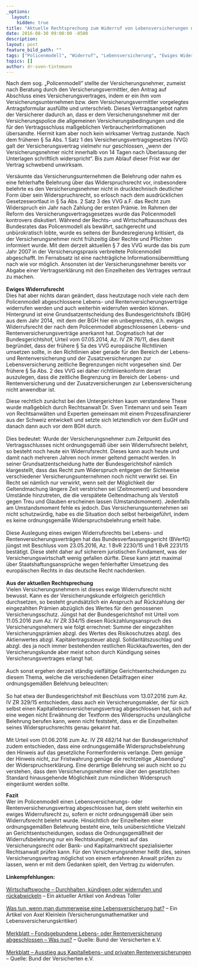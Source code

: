 ```yaml
---
_options:
  layout:
    hidden: true
title: "Aktuelle Rechtsprechung zum Widerruf von Lebensversicherungen nach dem Policenmodell - Das frühere sog. „Policenmodell“"
date: 2016-08-30 09:00:00 -0500
description:
layout: post
feature_bild_path: ""
tags: ["Policenmodell", "Widerruf", "Lebensversicherung", "Ewiges Widerrufsrecht", "BGH", "BVerfG", "Karlsruhe"]
topics: []
author: dr-sven-tintemann
---
```


Nach dem sog. „Policenmodell“ stellte der Versicherungsnehmer, zumeist nach Beratung durch den Versicherungsvermittler, den Antrag auf Abschluss eines Versicherungsvertrages, indem er ein ihm vom Versicherungsunternehmen bzw. dem Versicherungsvermittler vorgelegtes Antragsformular ausfüllte und unterschrieb. Dieses Vertragsangebot nahm der Versicherer dadurch an, dass er dem Versicherungsnehmer mit der Versicherungspolice die allgemeinen Versicherungsbedingungen und die für den Vertragsschluss maßgeblichen Verbraucherinformationen übersandte. Hiermit kam aber noch kein wirksamer Vertrag zustande. Nach dem früheren § 5a Abs. 1 Satz 1 des Versicherungsvertragsgesetzes (VVG) galt der Versicherungsvertrag vielmehr nur geschlossen, „wenn der Versicherungsnehmer nicht innerhalb von 14 Tagen nach Überlassung der Unterlagen schriftlich widerspricht“. Bis zum Ablauf dieser Frist war der Vertrag schwebend unwirksam.&nbsp;

Versäumte das Versicherungsunternehmen die Belehrung oder nahm es eine fehlerhafte Belehrung über das Widerspruchsrecht vor, insbesondere belehrte es den Versicherungsnehmer nicht in drucktechnisch deutlicher Form über sein Widerspruchsrecht, so erlosch nach dem ausdrücklichen Gesetzeswortlaut in § 5a Abs. 2 Satz 3 des VVG a.F. das Recht zum Widerspruch ein Jahr nach Zahlung der ersten Prämie. Im Rahmen der Reform des Versicherungsvertragsgesetzes wurde das Policenmodell kontrovers diskutiert. Während der Rechts- und Wirtschaftsausschuss des Bundesrates das Policenmodell als bewährt, sachgerecht und unbürokratisch lobte, wurde es seitens der Bundesregierung kritisiert, da der Versicherungsnehmer nicht frühzeitig über Rechte und Pflichten informiert wurde. Mit dem derzeit aktuellen § 7 des VVG wurde das bis zum Jahr 2007 in der Versicherungspraxis verbreitete Policenmodell abgeschafft. Im Fernabsatz ist eine nachträgliche Informationsübermittlung nach wie vor möglich. Ansonsten ist der Versicherungsnehmer bereits vor Abgabe einer Vertragserklärung mit den Einzelheiten des Vertrages vertraut zu machen.  
 &nbsp;  
**Ewiges Widerrufsrecht**  
Dies hat aber nichts daran geändert, dass heutzutage noch viele nach dem Policenmodell abgeschlossene Lebens- und Rentenversicherungsverträge widerrufen werden und auch weiterhin widerrufen werden können. Hintergrund ist eine Grundsatzentscheidung des Bundesgerichtshofs (BGH) aus dem Jahr 2014, &nbsp;mit dem der BGH hier ein unbegrenztes, d.h. ewiges Widerrufsrecht der nach dem Policenmodell abgeschlossenen Lebens- und Rentenversicherungsverträge anerkannt hat. Dogmatisch hat der Bundesgerichtshof, Urteil vom 07.05.2014, Az. IV ZR 76/11, dies damit begründet, dass der frühere § 5a des VVG europäische Richtlinien umsetzen sollte, in den Richtlinien aber gerade für den Bereich der Lebens- und Rentenversicherung und der Zusatzversicherungen zur Lebensversicherung zeitliche Begrenzungen nicht vorgesehen sind. Der frühere § 5a Abs. 2 des VVG sei daher richtlinienkonform derart auszulegen, dass die zeitliche Begrenzung im Bereich der Lebens- und Rentenversicherung und der Zusatzversicherungen zur Lebensversicherung nicht anwendbar ist.

Diese rechtlich zunächst bei den Untergerichten kaum verstandene These wurde maßgeblich durch Rechtsanwalt Dr. Sven Tintemann und sein Team von Rechtsanwälten und Experten gemeinsam mit einem Prozessfinanzierer aus der Schweiz entwickelt und setzte sich letztendlich vor dem EuGH und danach dann auch vor dem BGH durch.   
 &nbsp;  
 Dies bedeutet: Wurde der Versicherungsnehmer zum Zeitpunkt des Vertragsschlusses nicht ordnungsgemäß über sein Widerrufsrecht belehrt, so besteht noch heute ein Widerrufsrecht. Dieses kann auch heute und damit nach mehreren Jahren noch immer geltend gemacht werden. In seiner Grundsatzentscheidung hatte der Bundesgerichtshof nämlich klargestellt, dass das Recht zum Widerspruch entgegen der Sichtweise verschiedener Versicherungsunternehmen noch nicht verwirkt sei. Ein Recht sei nämlich nur verwirkt, wenn seit der Möglichkeit der Geltendmachung längere Zeit verstrichen sei (Zeitmoment) und besondere Umstände hinzutreten, die die verspätete Geltendmachung als Verstoß gegen Treu und Glauben erscheinen lassen (Umstandsmoment). Jedenfalls am Umstandsmoment fehle es jedoch. Das Versicherungsunternehmen sei nicht schutzwürdig, habe es die Situation doch selbst herbeigeführt, indem es keine ordnungsgemäße Widerspruchsbelehrung erteilt habe.  
 &nbsp;  
 Diese Auslegung eines ewigen Widerrufsrechts bei Lebens- und Rentenversicherungsverträgen hat das Bundesverfassungsgericht (BVerfG) jüngst mit Beschluss vom 23.05.2016, Az. 1 BvR 2230/15 und 1 BvR 2231/15 bestätigt. Diese steht daher auf sicherem juristischen Fundament, was der Versicherungswirtschaft wenig gefallen dürfte. Diese kann jetzt maximal über Staatshaftungsansprüche wegen fehlerhafter Umsetzung des europäischen Rechts in das deutsche Recht nachdenken.   
 &nbsp;  
**Aus der aktuellen Rechtsprechung**  
 Vielen Versicherungsnehmern ist dieses ewige Widerrufsrecht nicht bewusst. Kann es der Versicherungskunde erfolgreich gerichtlich durchsetzen, so besteht grundsätzlich ein Anspruch auf Rückzahlung der eingezahlten Prämien abzüglich des Wertes für den genossenen Versicherungsschutz. Jüngst hat der Bundesgerichtshof mit Urteil vom 11.05.2016 zum Az. IV ZR 334/15 diesen Rückzahlungsanspruch des Versicherungsnehmers wie folgt errechnet: Summe der eingezahlten Versicherungsprämien abzgl. des Wertes des Risikoschutzes abzgl. des Aktienwertes abzgl. Kapitalertragssteuer abzgl. Solidaritätszuschlag und abzgl. des ja noch immer bestehenden restlichen Rückkaufswertes, den der Versicherungskunde aber meist schon durch Kündigung seines Versicherungsvertrages erlangt hat.  
 &nbsp;  
 Auch sonst ergehen derzeit ständig vielfältige Gerichtsentscheidungen zu diesem Thema, welche die verschiedenen Detailfragen einer ordnungsgemäßen Belehrung beleuchten:  
 &nbsp;  
 So hat etwa der Bundesgerichtshof mit Beschluss vom 13.07.2016 zum Az. IV ZR 329/15 entschieden, dass auch ein Versicherungsmakler, der für sich selbst einen Kapitallebensversicherungsvertrag abgeschlossen hat, sich auf eine wegen nicht Erwähnung der Textform des Widerspruchs unzulängliche Belehrung berufen kann, wenn nicht feststeht, dass er die Einzelheiten seines Widerspruchsrechts genau gekannt hat.   
 &nbsp;  
 Mit Urteil vom 01.06.2016 zum Az. IV ZR 482/14 hat der Bundesgerichtshof zudem entschieden, dass eine ordnungsgemäße Widerspruchsbelehrung den Hinweis auf das gesetzliche Formerfordernis verlange. Dem genüge der Hinweis nicht, zur Fristwahrung genüge die rechtzeitige „Absendung“ der Widerspruchserklärung. Eine derartige Belehrung sei auch nicht so zu verstehen, dass dem Versicherungsnehmer eine über den gesetzlichen Standard hinausgehende Möglichkeit zum mündlichen Widerspruch eingeräumt werden sollte.

**Fazit**  
Wer im Policenmodell einen Lebensversicherungs- oder Rentenversicherungsvertrag abgeschlossen hat, dem steht weiterhin ein ewiges Widerrufsrecht zu, sofern er nicht ordnungsgemäß über sein Widerrufsrecht belehrt wurde. Hinsichtlich der Einzelheiten einer ordnungsgemäßen Belehrung besteht eine, teils unübersichtliche Vielzahl an Gerichtsentscheidungen, sodass die Ordnungsgemäßheit der Widerrufsbelehrung nur ein Rechtskundiger, meist auf das Versicherungsrecht oder Bank- und Kapitalmarktrecht spezialisierter Rechtsanwalt prüfen kann. Für den Versicherungsnehmer heißt dies, seinen Versicherungsvertrag möglichst von einem erfahrenen Anwalt prüfen zu lassen, wenn er mit dem Gedanken spielt, den Vertrag zu widerrufen.  
 &nbsp;  
**Linkempfehlungen:**   
 &nbsp;  
[Wirtschaftswoche – Durchhalten, kündigen oder widerrufen und rückabwickeln](http://www.wiwo.de/finanzen/vorsorge/ausstieg-aus-der-lebensversicherung-durchhalten-kuendigen-oder-widerrufen-und-rueckabwickeln/14441232.html "Link: http://www.wiwo.de/finanzen/vorsorge/ausstieg-aus-der-lebensversicherung-durchhalten-kuendigen-oder-widerrufen-und-rueckabwickeln/14441232.html") – Ein aktueller Artikel von Andreas Toller  
 &nbsp;  
[Was tun, wenn man dummerweise eine Lebensversicherung hat?](https://www.xing.com/news/insiders/articles/was-tun-wenn-man-dummerweise-eine-lebensversicherung-hat-387179 "Link: https://www.xing.com/news/insiders/articles/was-tun-wenn-man-dummerweise-eine-lebensversicherung-hat-387179") – Ein Artikel von Axel Kleinlein (Versicherungsmathematiker und Lebensversicherungskritiker)  
 &nbsp;  
[Merkblatt – Fondsgebundene Lebens- oder Rentenversicherung abgeschlossen – Was nun?](https://www.bundderversicherten.de/files/bulletins/pdf/1113_M_Fonds_Leben_Rente_abgeschlossen.pdf "Link: https://www.bundderversicherten.de/files/bulletins/pdf/1113\_M\_Fonds\_Leben\_Rente\_abgeschlossen.pdf") – Quelle: Bund der Versicherten e.V.  
 &nbsp;  
[Merkblatt – Ausstieg aus Kapitallebens- und privaten Rentenversicherungen](https://www.bundderversicherten.de/files/bulletins/pdf/1107_M_Ausstieg_k_LV_NMG.pdf "Link: https://www.bundderversicherten.de/files/bulletins/pdf/1107\_M\_Ausstieg\_k\_LV\_NMG.pdf") – Quelle: Bund der Versicherten e.V.

